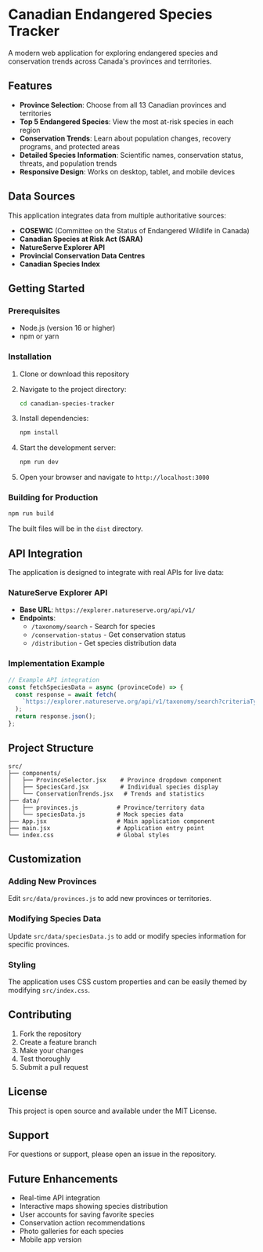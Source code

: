 # Canadian Endangered Species Tracker

A modern web application for exploring endangered species and conservation trends across Canada's provinces and territories.

## Features

- **Province Selection**: Choose from all 13 Canadian provinces and territories
- **Top 5 Endangered Species**: View the most at-risk species in each region
- **Conservation Trends**: Learn about population changes, recovery programs, and protected areas
- **Detailed Species Information**: Scientific names, conservation status, threats, and population trends
- **Responsive Design**: Works on desktop, tablet, and mobile devices

## Data Sources

This application integrates data from multiple authoritative sources:

- **COSEWIC** (Committee on the Status of Endangered Wildlife in Canada)
- **Canadian Species at Risk Act (SARA)**
- **NatureServe Explorer API**
- **Provincial Conservation Data Centres**
- **Canadian Species Index**

## Getting Started

### Prerequisites

- Node.js (version 16 or higher)
- npm or yarn

### Installation

1. Clone or download this repository
2. Navigate to the project directory:
   ```bash
   cd canadian-species-tracker
   ```

3. Install dependencies:
   ```bash
   npm install
   ```

4. Start the development server:
   ```bash
   npm run dev
   ```

5. Open your browser and navigate to `http://localhost:3000`

### Building for Production

```bash
npm run build
```

The built files will be in the `dist` directory.

## API Integration

The application is designed to integrate with real APIs for live data:

### NatureServe Explorer API
- **Base URL**: `https://explorer.natureserve.org/api/v1/`
- **Endpoints**: 
  - `/taxonomy/search` - Search for species
  - `/conservation-status` - Get conservation status
  - `/distribution` - Get species distribution data

### Implementation Example
```javascript
// Example API integration
const fetchSpeciesData = async (provinceCode) => {
  const response = await fetch(
    `https://explorer.natureserve.org/api/v1/taxonomy/search?criteriaType=species&criteria=conservationStatus&location=CA-${provinceCode}`
  );
  return response.json();
};
```

## Project Structure

```
src/
├── components/
│   ├── ProvinceSelector.jsx    # Province dropdown component
│   ├── SpeciesCard.jsx         # Individual species display
│   └── ConservationTrends.jsx   # Trends and statistics
├── data/
│   ├── provinces.js           # Province/territory data
│   └── speciesData.js         # Mock species data
├── App.jsx                    # Main application component
├── main.jsx                   # Application entry point
└── index.css                  # Global styles
```

## Customization

### Adding New Provinces
Edit `src/data/provinces.js` to add new provinces or territories.

### Modifying Species Data
Update `src/data/speciesData.js` to add or modify species information for specific provinces.

### Styling
The application uses CSS custom properties and can be easily themed by modifying `src/index.css`.

## Contributing

1. Fork the repository
2. Create a feature branch
3. Make your changes
4. Test thoroughly
5. Submit a pull request

## License

This project is open source and available under the MIT License.

## Support

For questions or support, please open an issue in the repository.

## Future Enhancements

- Real-time API integration
- Interactive maps showing species distribution
- User accounts for saving favorite species
- Conservation action recommendations
- Photo galleries for each species
- Mobile app version
